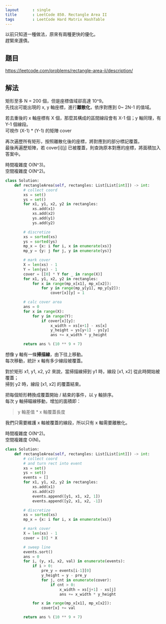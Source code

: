 ```yaml
---
layout      : single
title       : LeetCode 850. Rectangle Area II
tags        : LeetCode Hard Matrix HashTable
---
```


以前只知道一種做法，原來有兩種更快的優化。  
趕緊來還債。  

## 題目

<https://leetcode.com/problems/rectangle-area-ii/description/>

## 解法

矩形至多 N = 200 個，但是座標值域卻高達 10^9。  
先找出可能出現的 x, y 軸座標，進行**離散化**，依序對應到 0\~ 2N-1 的值域。  

若去重後的 x 軸座標有 X 個，那麼其構成的區間線段會有 X-1 個；y 軸同理，有 Y-1 個線段。  
可視作 (X-1) \* (Y-1) 的矩陣 cover  

再次遍歷所有矩形，按照離散化後的座標，將對應到的部分標記覆蓋。  
最後再遍歷矩陣，若 cover[i][j] 已被覆蓋，則查詢原本對應的座標，將面積加入答案中。  

時間複雜度 O(N^3)。  
空間複雜度 O(N^2)。  

```python
class Solution:
    def rectangleArea(self, rectangles: List[List[int]]) -> int:
        # collect coord
        xs = set()
        ys = set()
        for x1, y1, x2, y2 in rectangles:
            xs.add(x1)
            xs.add(x2)
            ys.add(y1)
            ys.add(y2)

        # discretize
        xs = sorted(xs)
        ys = sorted(ys)
        mp_x = {x: i for i, x in enumerate(xs)}
        mp_y = {y: j for j, y in enumerate(ys)}

        # mark cover
        X = len(xs) - 1
        Y = len(ys) - 1
        cover = [[0] * Y for _ in range(X)]
        for x1, y1, x2, y2 in rectangles:
            for x in range(mp_x[x1], mp_x[x2]):
                for y in range(mp_y[y1], mp_y[y2]):
                    cover[x][y] = 1

        # calc cover area
        ans = 0
        for x in range(X):
            for y in range(Y):
                if cover[x][y]:
                    x_width = xs[x+1] - xs[x]
                    y_height = ys[y+1] - ys[y]
                    ans += x_width * y_height

        return ans % (10 ** 9 + 7)
```

想像 y 軸有一條**掃描線**，由下往上移動。  
每次移動，統計 x 軸有多少線段被覆蓋。  

對於矩形 x1, y1, x2, y2 來說，當掃描線掃到 y1 時，線段 [x1, x2] 從此時開始被覆蓋；  
掃到 y2 時，線段 [x1, x2] 的覆蓋結束。  

把每個矩形轉換成覆蓋開始 / 結束的事件，以 y 軸排序。  
每次 y 軸掃瞄線移動，增加的面積即：  
> y 軸差值 \* x 軸覆蓋長度  

我們只需要維護 x 軸被覆蓋的線段，所以只有 x 軸需要離散化。  

時間複雜度 O(N^2)。  
空間複雜度 O(N)。  

```python
class Solution:
    def rectangleArea(self, rectangles: List[List[int]]) -> int:
        # collect coord
        # and turn rect into event
        xs = set()
        ys = set()
        events = []
        for x1, y1, x2, y2 in rectangles:
            xs.add(x1)
            xs.add(x2)
            events.append([y1, x1, x2, 1])
            events.append([y2, x1, x2, -1])

        # discretize
        xs = sorted(xs)
        mp_x = {x: i for i, x in enumerate(xs)}

        # mark cover
        X = len(xs) - 1
        cover = [0] * X 

        # sweep line
        events.sort()
        ans = 0
        for i, (y, x1, x2, val) in enumerate(events):
            if i > 0:
                pre_y = events[i-1][0]
                y_height = y - pre_y
                for j, cnt in enumerate(cover):
                    if cnt > 0:
                        x_width = xs[j+1] - xs[j]
                        ans += x_width * y_height

            for x in range(mp_x[x1], mp_x[x2]):
                cover[x] += val

        return ans % (10 ** 9 + 7)
```
